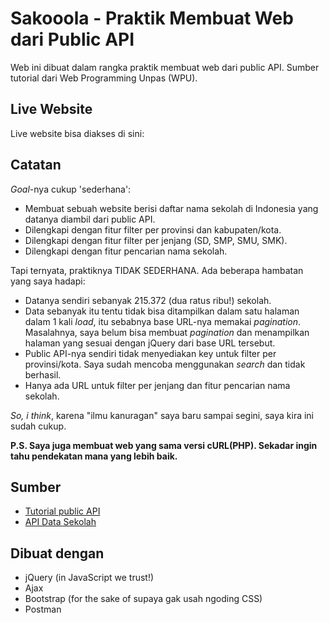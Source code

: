 # Sakooola - Praktik Membuat Web dari Public API

Web ini dibuat dalam rangka praktik membuat web dari public API. Sumber tutorial dari Web Programming Unpas (WPU).

## Live Website

Live website bisa diakses di sini:

## Catatan

_Goal_-nya cukup 'sederhana':

- Membuat sebuah website berisi daftar nama sekolah di Indonesia yang datanya diambil dari public API.
- Dilengkapi dengan fitur filter per provinsi dan kabupaten/kota.
- Dilengkapi dengan fitur filter per jenjang (SD, SMP, SMU, SMK).
- Dilengkapi dengan fitur pencarian nama sekolah.

Tapi ternyata, praktiknya TIDAK SEDERHANA. Ada beberapa hambatan yang saya hadapi:

- Datanya sendiri sebanyak 215.372 (dua ratus ribu!) sekolah.
- Data sebanyak itu tentu tidak bisa ditampilkan dalam satu halaman dalam 1 kali _load_, itu sebabnya base URL-nya memakai _pagination_. Masalahnya, saya belum bisa membuat _pagination_ dan menampilkan halaman yang sesuai dengan jQuery dari base URL tersebut.
- Public API-nya sendiri tidak menyediakan key untuk filter per provinsi/kota. Saya sudah mencoba menggunakan _search_ dan tidak berhasil.
- Hanya ada URL untuk filter per jenjang dan fitur pencarian nama sekolah.

_So, i think_, karena "ilmu kanuragan" saya baru sampai segini, saya kira ini sudah cukup.

**P.S. Saya juga membuat web yang sama versi cURL(PHP). Sekadar ingin tahu pendekatan mana yang lebih baik.**

## Sumber

- [Tutorial public API](https://www.youtube.com/watch?v=vQJJ_K1JbEA&list=PLFIM0718LjIW7AsIbnhFg15t9yx4H-sQ0&index=1)
- [API Data Sekolah](https://github.com/wanrabbae/api-sekolah-indonesia)

## Dibuat dengan

- jQuery (in JavaScript we trust!)
- Ajax
- Bootstrap (for the sake of supaya gak usah ngoding CSS)
- Postman

